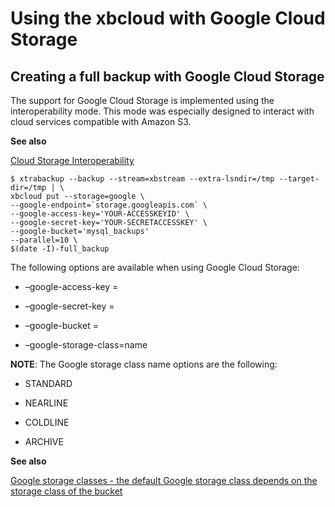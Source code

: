 # Using the xbcloud with Google Cloud Storage

## Creating a full backup with Google Cloud Storage

The support for Google Cloud Storage is implemented using the
interoperability
mode. This mode was especially designed to interact with cloud services
compatible with Amazon S3.

**See also**

[Cloud Storage Interoperability](https://cloud.google.com/storage/docs/interoperability)

```shell
$ xtrabackup --backup --stream=xbstream --extra-lsndir=/tmp --target-dir=/tmp | \
xbcloud put --storage=google \
--google-endpoint=`storage.googleapis.com` \
--google-access-key='YOUR-ACCESSKEYID' \
--google-secret-key='YOUR-SECRETACCESSKEY' \
--google-bucket='mysql_backups'
--parallel=10 \
$(date -I)-full_backup
```

The following options are available when using Google Cloud Storage:

* –google-access-key = <ACCESS KEY ID>


* –google-secret-key = <SECRET ACCESS KEY>


* –google-bucket = <BUCKET NAME>


* –google-storage-class=name

**NOTE**: The Google storage class name options are the following:

* STANDARD


* NEARLINE


* COLDLINE


* ARCHIVE

**See also**

[Google storage classes - the default Google storage class depends on 
the storage class of the bucket](https://cloud.google.com/storage/docs/changing-default-storage-class)